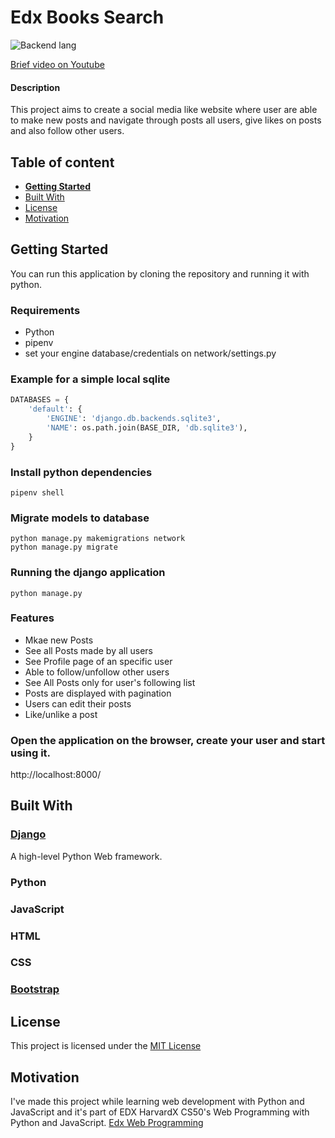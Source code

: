 

# Edx Books Search 

![Backend lang](https://img.shields.io/badge/python-3.6-green)



[Brief video on Youtube](https://www.youtube.com/watch?v=9-DY5qaY6Ck&t=25s "video")

#### Description
This project aims to create a social media like website where user are able to make new posts and navigate through posts all users, give likes on posts and also follow other users.


## Table of content

- [**Getting Started**](#getting-started)
- [Built With](#built-with)
- [License](#license)
- [Motivation](#motivation)

## Getting Started
You can run this application by cloning the repository and running it with python.

### Requirements
- Python
- pipenv
- set your engine database/credentials on network/settings.py

### Example for a simple local sqlite
```python
DATABASES = {
    'default': {
        'ENGINE': 'django.db.backends.sqlite3',
        'NAME': os.path.join(BASE_DIR, 'db.sqlite3'),
    }
}
```

### Install python dependencies
```console
pipenv shell
```

### Migrate models to database
```console
python manage.py makemigrations network
python manage.py migrate
```

### Running the django application

```console
python manage.py
```

### Features
- Mkae new Posts
- See all Posts made by all users
- See Profile page of an specific user
- Able to follow/unfollow other users
- See All Posts only for user's following list
- Posts are displayed with pagination
- Users can edit their posts
- Like/unlike a post

### Open the application on the browser, create your user and start using it.
http://localhost:8000/

## Built With

### [Django](https://www.djangoproject.com/ "Django")
A high-level Python Web framework.
### Python
### JavaScript
### HTML
### CSS
### [Bootstrap](https://getbootstrap.com/ "Bootstrap")

## License

This project is licensed under the [MIT License](https://github.com/antfons/edx-network/blob/main/LICENSE)


## Motivation
I've made this project while learning web development with Python and JavaScript and it's part of EDX HarvardX CS50's Web Programming with Python and JavaScript. [Edx Web Programming](https://courses.edx.org/courses/course-v1:HarvardX+CS50W+Web/course/ "Edx Web Programming")
